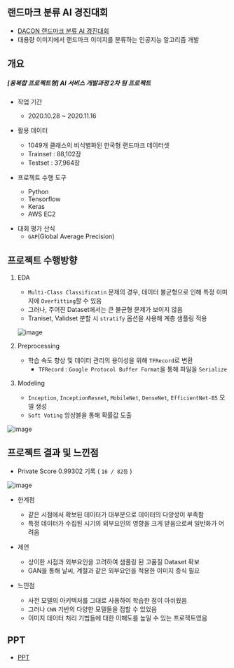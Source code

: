 ## 랜드마크 분류 AI 경진대회

* [DACON 랜드마크 분류 AI 경진대회](https://dacon.io/competitions/official/235585/overview/)
* 대용량 이미지에서 랜드마크 이미지를 분류하는 인공지능 알고리즘 개발





## 개요

##### [융복합 프로젝트형] AI 서비스 개발과정 2차 팀 프로젝트

- 작업 기간
  - 2020.10.28 ~ 2020.11.16





- 활용 데이터
  * 1049개 클래스의 비식별화된 한국형 랜드마크 데이터셋
  * Trainset : 88,102장
  * Testset : 37,964장





- 프로젝트 수행 도구
  - Python
  - Tensorflow
  - Keras
  - AWS EC2





* 대회 평가 산식
  * `GAP`(Global Average Precision) 





## 프로젝트 수행방향

1. EDA

   * `Multi-Class Classificatin` 문제의 경우,  데이터 불균형으로 인해 특정 이미지에 `Overfitting`할 수 있음
   * 그러나, 주어진 Dataset에서는 큰 불균형 문제가 보이지 않음
   * Traniset, Validset 분할 시 `stratify` 옵션을 사용해 계층 샘플링 적용

   ![image](https://user-images.githubusercontent.com/65941859/106568290-75183880-6576-11eb-9c2c-a428b5948e93.png)

   

   

2. Preprocessing

   * 학습 속도 향상 및 데이터 관리의 용이성을 위해 `TFRecord`로 변환
     * `TFRecord` : `Google Protocol Buffer Format`을 통해 파일을 `Serialize`

   

   

3. Modeling

   * `Inception`, `InceptionResnet`, `MobileNet`, `DenseNet`, `EfficientNet-B5` 모델 생성
   * `Soft Voting` 앙상블을 통해 확률값 도출 

![image](https://user-images.githubusercontent.com/65941859/106570466-42237400-6579-11eb-861a-aeb59bb1d1a8.png)





## 프로젝트 결과 및 느낀점

* Private Score 0.99302 기록 ( `16 / 82등` )

![image](https://user-images.githubusercontent.com/65941859/106571295-50be5b00-657a-11eb-8c45-91554cb48823.png)





* 한계점
  * 같은 시점에서 확보된 데이터가 대부분으로 데이터의 다양성이 부족함
  * 특정 데이터가 수집된 시기의 외부요인의 영향을 크게 받음으로써 일반화가 어려움





* 제언
  * 상이한 시점과 외부요인을 고려하여 샘플링 된 고품질 Dataset 확보
  * GAN을 통해 날씨, 계절과 같은 외부요인을 적용한 이미지 증식 필요





* 느낀점
  * 사전 모델의 아키텍처를 그대로 사용하여 학습한 점이 아쉬웠음
  * 그러나 `CNN` 기반의 다양한 모델들을 접할 수 있었음
  * 이미지 데이터 처리 기법들에 대한 이해도를 높일 수 있는 프로젝트였음





## PPT

* [PPT](./landmark_classification.pptx)